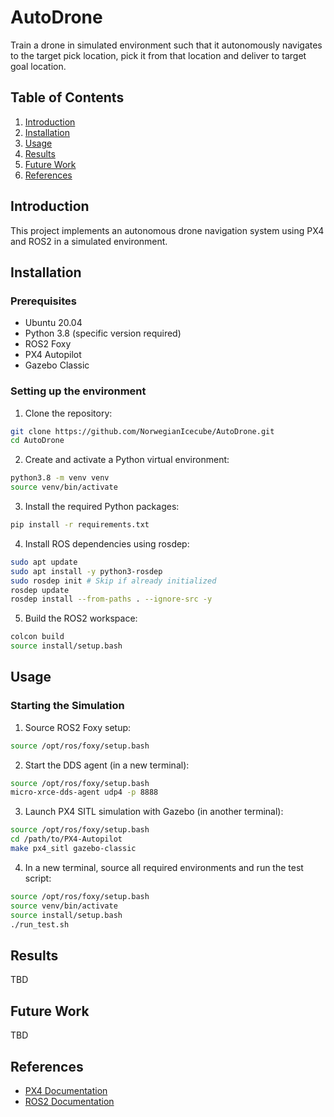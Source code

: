 # AutoDrone
Train a drone in simulated environment such that it autonomously navigates to the target pick location, pick it from that location and deliver to target goal location.

## Table of Contents
1. [Introduction](#introduction)
2. [Installation](#installation)
3. [Usage](#usage)
4. [Results](#results)
5. [Future Work](#future-work)
6. [References](#references)

## Introduction
This project implements an autonomous drone navigation system using PX4 and ROS2 in a simulated environment.

## Installation

### Prerequisites
- Ubuntu 20.04
- Python 3.8 (specific version required)
- ROS2 Foxy
- PX4 Autopilot
- Gazebo Classic

### Setting up the environment

1. Clone the repository:
```bash
git clone https://github.com/NorwegianIcecube/AutoDrone.git
cd AutoDrone
```

2. Create and activate a Python virtual environment:
```bash
python3.8 -m venv venv
source venv/bin/activate
```

3. Install the required Python packages:
```bash
pip install -r requirements.txt
```

4. Install ROS dependencies using rosdep:
```bash
sudo apt update
sudo apt install -y python3-rosdep
sudo rosdep init # Skip if already initialized
rosdep update
rosdep install --from-paths . --ignore-src -y
```

5. Build the ROS2 workspace:
```bash
colcon build
source install/setup.bash
```

## Usage

### Starting the Simulation

1. Source ROS2 Foxy setup:
```bash
source /opt/ros/foxy/setup.bash
```

2. Start the DDS agent (in a new terminal):
```bash
source /opt/ros/foxy/setup.bash
micro-xrce-dds-agent udp4 -p 8888
```

3. Launch PX4 SITL simulation with Gazebo (in another terminal):
```bash
source /opt/ros/foxy/setup.bash
cd /path/to/PX4-Autopilot
make px4_sitl gazebo-classic
```

4. In a new terminal, source all required environments and run the test script:
```bash
source /opt/ros/foxy/setup.bash
source venv/bin/activate
source install/setup.bash
./run_test.sh
```

## Results
TBD

## Future Work
TBD

## References
- [PX4 Documentation](https://docs.px4.io/)
- [ROS2 Documentation](https://docs.ros.org/en/foxy/)